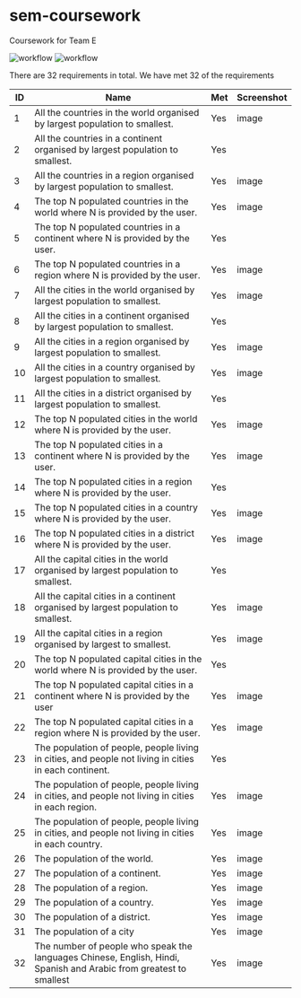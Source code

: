 # sem-coursework
Coursework for Team E

![workflow](https://github.com/joerob25/sem-coursework-be/actions/workflows/CI-Release.yml/badge.svg?branch=main)
![workflow](https://github.com/joerob25/sem-coursework-be/actions/workflows/CI-Release.yml/badge.svg?branch=develop)



There are 32 requirements in total. We have met 32 of the requirements

| ID  | Name                                                                                                               | Met | Screenshot |
|-----|--------------------------------------------------------------------------------------------------------------------|-----|------------|
| 1   | All the countries in the world organised by largest population to smallest.                                        | Yes | image      |
| 2   | All the countries in a continent organised by largest population to smallest.                                      | Yes |            |
| 3   | All the countries in a region organised by largest population to smallest.                                         | Yes | image      |
| 4   | The top N populated countries in the world where N is provided by the user.                                        | Yes | image      |
| 5   | The top N populated countries in a continent where N is provided by the user.                                      | Yes |            |
| 6   | The top N populated countries in a region where N is provided by the user.                                         | Yes | image      |
| 7   | All the cities in the world organised by largest population to smallest.                                           | Yes | image      |
| 8   | All the cities in a continent organised by largest population to smallest.                                         | Yes |            |
| 9   | All the cities in a region organised by largest population to smallest.                                            | Yes | image      |
| 10  | All the cities in a country organised by largest population to smallest.                                           | Yes | image      |
| 11  | All the cities in a district organised by largest population to smallest.                                          | Yes |            |
| 12  | The top N populated cities in the world where N is provided by the user.                                           | Yes | image      |
| 13  | The top N populated cities in a continent where N is provided by the user.                                         | Yes | image      |
| 14  | The top N populated cities in a region where N is provided by the user.                                            | Yes |            |
| 15  | The top N populated cities in a country where N is provided by the user.                                           | Yes | image      |
| 16  | The top N populated cities in a district where N is provided by the user.                                          | Yes | image      |
| 17  | All the capital cities in the world organised by largest population to smallest.                                   | Yes |            |
| 18  | All the capital cities in a continent organised by largest population to smallest.                                 | Yes | image      |
| 19  | All the capital cities in a region organised by largest to smallest.                                               | Yes | image      |
| 20  | The top N populated capital cities in the world where N is provided by the user.                                   | Yes |            |
| 21  | The top N populated capital cities in a continent where N is provided by the user                                  | Yes | image      |
| 22  | The top N populated capital cities in a region where N is provided by the user.                                    | Yes | image      |
| 23  | The population of people, people living in cities, and people not living in cities in each continent.              | Yes |            |
| 24  | The population of people, people living in cities, and people not living in cities in each region.                 | Yes | image      |
| 25  | The population of people, people living in cities, and people not living in cities in each country.                | Yes | image      |
| 26  | The population of the world.                                                                                       | Yes | image      |
| 27  | The population of a continent.                                                                                     | Yes | image      |
| 28  | The population of a region.                                                                                        | Yes | image      |
| 29  | The population of a country.                                                                                       | Yes | image      |
| 30  | The population of a district.                                                                                      | Yes | image      |
| 31  | The population of a city                                                                                           | Yes | image      |
| 32  | The number of people who speak the languages Chinese, English, Hindi, Spanish and Arabic from greatest to smallest | Yes | image      |
